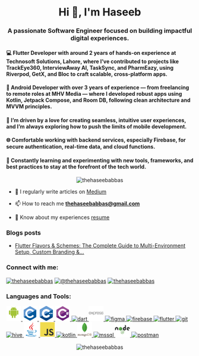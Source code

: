 <h1 align="center">Hi 👋, I'm Haseeb</h1>
<h3 align="center">A passionate Software Engineer focused on building impactful digital experiences.</h3>
<h4 align="left">💻 Flutter Developer with around 2 years of hands-on experience at Technosoft Solutions, Lahore, where I’ve contributed to projects like TrackEye360, InterviewAway AI, TaskSync, and PharmEazy, using Riverpod, GetX, and Bloc to craft scalable, cross-platform apps.</h4>
<h4 align="left">📱 Android Developer with over 3 years of experience — from freelancing to remote roles at MHV Media — where I developed robust apps using Kotlin, Jetpack Compose, and Room DB, following clean architecture and MVVM principles.</h4>
<h4 align="left">🚀 I’m driven by a love for creating seamless, intuitive user experiences, and I’m always exploring how to push the limits of mobile development.</h4>
<h4 align="left">🌐 Comfortable working with backend services, especially Firebase, for secure authentication, real-time data, and cloud functions.</h4>
<h4 align="left">🌱 Constantly learning and experimenting with new tools, frameworks, and best practices to stay at the forefront of the tech world.</h4>

<p align="center"> <img src="https://komarev.com/ghpvc/?username=thehaseebabbas&label=Profile%20views&color=0e75b6&style=flat" alt="thehaseebabbas" /> </p>

- 📝 I regularly write articles on [Medium](https://thehaseebabbas.medium.com/)

- 📫 How to reach me **thehaseebabbas@gmail.com**

- 📄 Know about my experiences [resume](https://drive.google.com/file/d/1jiKf66wCQZpo2H5-EpkigaM2ezH0KPOR/view?usp=sharing)

### Blogs posts
<!-- BLOG-POST-LIST:START -->
- [Flutter Flavors &amp; Schemes: The Complete Guide to Multi-Environment Setup, Custom Branding &amp;…](https://thehaseebabbas.medium.com/flutter-flavors-schemes-the-complete-guide-to-multi-environment-setup-custom-branding-48cae018ce9b?source=rss-c54d66882132------2)
<!-- BLOG-POST-LIST:END -->

<h3 align="left">Connect with me:</h3>
<p align="left">
<a href="https://linkedin.com/in/thehaseebabbas" target="blank"><img align="center" src="https://raw.githubusercontent.com/rahuldkjain/github-profile-readme-generator/master/src/images/icons/Social/linked-in-alt.svg" alt="thehaseebabbas" height="30" width="40" /></a>
<a href="https://medium.com/@thehaseebabbas" target="blank"><img align="center" src="https://raw.githubusercontent.com/rahuldkjain/github-profile-readme-generator/master/src/images/icons/Social/medium.svg" alt="@thehaseebabbas" height="30" width="40" /></a>
<a href="https://dev.to/thehaseebabbas" target="blank"><img align="center" src="https://raw.githubusercontent.com/rahuldkjain/github-profile-readme-generator/master/src/images/icons/Social/devto.svg" alt="thehaseebabbas" height="30" width="40" /></a>
</p>

<h3 align="left">Languages and Tools:</h3>
<p align="left"> <a href="https://developer.android.com" target="_blank" rel="noreferrer"> <img src="https://raw.githubusercontent.com/devicons/devicon/master/icons/android/android-original-wordmark.svg" alt="android" width="40" height="40"/> </a> <a href="https://www.cprogramming.com/" target="_blank" rel="noreferrer"> <img src="https://raw.githubusercontent.com/devicons/devicon/master/icons/c/c-original.svg" alt="c" width="40" height="40"/> </a> <a href="https://www.w3schools.com/cpp/" target="_blank" rel="noreferrer"> <img src="https://raw.githubusercontent.com/devicons/devicon/master/icons/cplusplus/cplusplus-original.svg" alt="cplusplus" width="40" height="40"/> </a> <a href="https://www.w3schools.com/cs/" target="_blank" rel="noreferrer"> <img src="https://raw.githubusercontent.com/devicons/devicon/master/icons/csharp/csharp-original.svg" alt="csharp" width="40" height="40"/> </a> <a href="https://dart.dev" target="_blank" rel="noreferrer"> <img src="https://www.vectorlogo.zone/logos/dartlang/dartlang-icon.svg" alt="dart" width="40" height="40"/> </a> <a href="https://expressjs.com" target="_blank" rel="noreferrer"> <img src="https://raw.githubusercontent.com/devicons/devicon/master/icons/express/express-original-wordmark.svg" alt="express" width="40" height="40"/> </a> <a href="https://www.figma.com/" target="_blank" rel="noreferrer"> <img src="https://www.vectorlogo.zone/logos/figma/figma-icon.svg" alt="figma" width="40" height="40"/> </a> <a href="https://firebase.google.com/" target="_blank" rel="noreferrer"> <img src="https://www.vectorlogo.zone/logos/firebase/firebase-icon.svg" alt="firebase" width="40" height="40"/> </a> <a href="https://flutter.dev" target="_blank" rel="noreferrer"> <img src="https://www.vectorlogo.zone/logos/flutterio/flutterio-icon.svg" alt="flutter" width="40" height="40"/> </a> <a href="https://git-scm.com/" target="_blank" rel="noreferrer"> <img src="https://www.vectorlogo.zone/logos/git-scm/git-scm-icon.svg" alt="git" width="40" height="40"/> </a> <a href="https://hive.apache.org/" target="_blank" rel="noreferrer"> <img src="https://www.vectorlogo.zone/logos/apache_hive/apache_hive-icon.svg" alt="hive" width="40" height="40"/> </a> <a href="https://www.java.com" target="_blank" rel="noreferrer"> <img src="https://raw.githubusercontent.com/devicons/devicon/master/icons/java/java-original.svg" alt="java" width="40" height="40"/> </a> <a href="https://developer.mozilla.org/en-US/docs/Web/JavaScript" target="_blank" rel="noreferrer"> <img src="https://raw.githubusercontent.com/devicons/devicon/master/icons/javascript/javascript-original.svg" alt="javascript" width="40" height="40"/> </a> <a href="https://kotlinlang.org" target="_blank" rel="noreferrer"> <img src="https://www.vectorlogo.zone/logos/kotlinlang/kotlinlang-icon.svg" alt="kotlin" width="40" height="40"/> </a> <a href="https://www.mongodb.com/" target="_blank" rel="noreferrer"> <img src="https://raw.githubusercontent.com/devicons/devicon/master/icons/mongodb/mongodb-original-wordmark.svg" alt="mongodb" width="40" height="40"/> </a> <a href="https://www.microsoft.com/en-us/sql-server" target="_blank" rel="noreferrer"> <img src="https://www.svgrepo.com/show/303229/microsoft-sql-server-logo.svg" alt="mssql" width="40" height="40"/> </a> <a href="https://nodejs.org" target="_blank" rel="noreferrer"> <img src="https://raw.githubusercontent.com/devicons/devicon/master/icons/nodejs/nodejs-original-wordmark.svg" alt="nodejs" width="40" height="40"/> </a> <a href="https://postman.com" target="_blank" rel="noreferrer"> <img src="https://www.vectorlogo.zone/logos/getpostman/getpostman-icon.svg" alt="postman" width="40" height="40"/> </a> </p>

<p align="center"><img align="center" src="https://github-readme-streak-stats.herokuapp.com/?user=thehaseebabbas&" alt="thehaseebabbas" /></p>
